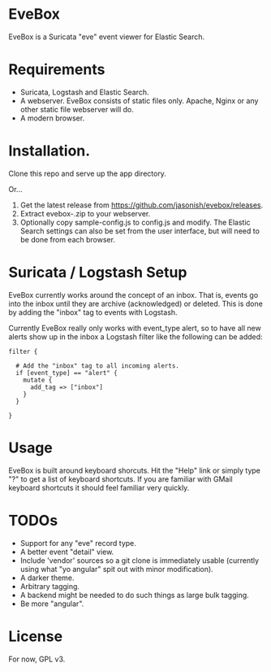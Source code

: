 # EveBox

EveBox is a Suricata "eve" event viewer for Elastic Search.

# Requirements

- Suricata, Logstash and Elastic Search.
- A webserver.  EveBox consists of static files only.  Apache, Nginx
  or any other static file webserver will do.
- A modern browser.

# Installation.

Clone this repo and serve up the app directory.

Or...

1. Get the latest release from https://github.com/jasonish/evebox/releases.
2. Extract evebox-<version>.zip to your webserver.
3. Optionally copy sample-config.js to config.js and modify.  The
   Elastic Search settings can also be set from the user interface,
   but will need to be done from each browser.

# Suricata / Logstash Setup

EveBox currently works around the concept of an inbox.  That is, events
go into the inbox until they are archive (acknowledged) or deleted.
This is done by adding the "inbox" tag to events with Logstash.

Currently EveBox really only works with event_type alert, so to have
all new alerts show up in the inbox a Logstash filter like the
following can be added:

    filter {

      # Add the "inbox" tag to all incoming alerts.
      if [event_type] == "alert" {
	    mutate {
		  add_tag => ["inbox"]
	    }
	  }

    }

# Usage

EveBox is built around keyboard shorcuts.  Hit the "Help" link or
simply type "?" to get a list of keyboard shortcuts.  If you are
familiar with GMail keyboard shortcuts it should feel familiar very
quickly.

# TODOs
- Support for any "eve" record type.
- A better event "detail" view.
- Include 'vendor' sources so a git clone is immediately usable
  (currently using what "yo angular" spit out with minor
  modification).
- A darker theme.
- Arbitrary tagging.
- A backend might be needed to do such things as large bulk tagging.
- Be more "angular".

# License

For now, GPL v3.
